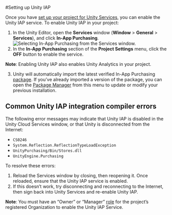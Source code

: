 #Setting up Unity IAP

Once you have [set up your project for Unity Services](#SettingUpProjectServices), you can enable the Unity IAP service. To enable Unity IAP in your project:

1. In the Unity Editor, open the **Services** window (**Window** > **General** > **Services**), and click **In-App Purchasing**.<br/>![Selecting In-App Purchasing from the Services window.](images/IapService.png)
2. In the **In-App Purchasing** section of the **Project Settings** menu, click the **OFF** button to enable the service.

**Note**: Enabling Unity IAP also enables Unity Analytics in your project.

3. Unity will automatically import the latest verified In-App Purchasing [package](#pack-alpha). If you’ve already imported a version of the package, you can open the [Package Manager](#Packages) from this menu to update or modify your previous installation.

## Common Unity IAP integration compiler errors
The following error messages may indicate that Unity IAP is disabled in the Unity Cloud Services window, or that Unity is disconnected from the Internet:

* `CS0246`
* `System.Reflection.ReflectionTypeLoadException`
* `UnityPurchasing/Bin/Stores.dll`
* `UnityEngine.Purchasing`

To resolve these errors: 

1. Reload the Services window by closing, then reopening it. Once reloaded, ensure that the Unity IAP service is enabled.
2. If this doesn’t work, try disconnecting and reconnecting to the Internet, then sign back into Unity Services and re-enable Unity IAP. 

**Note**: You must have an “Owner” or “Manager” [role](#OrgsManagingyourOrganization) for the project’s registered Organization to enable the Unity IAP Service.


